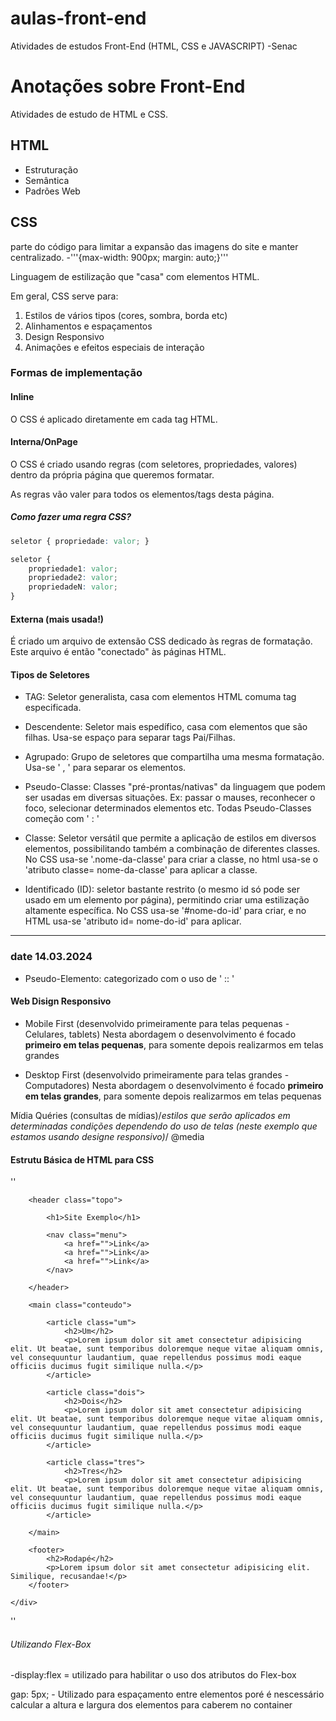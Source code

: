 # aulas-front-end
 Atividades de estudos Front-End (HTML, CSS e JAVASCRIPT) -Senac

 # Anotações sobre Front-End

Atividades de estudo de HTML e CSS.

## HTML

- Estruturação
- Semântica
- Padrões Web

## CSS

parte do código para limitar a expansão das imagens do site e manter centralizado.
-'''{max-width: 900px; margin: auto;}'''



Linguagem de estilização que "casa" com elementos HTML.

Em geral, CSS serve para:

1. Estilos de vários tipos (cores, sombra, borda etc)
2. Alinhamentos e espaçamentos
3. Design Responsivo
4. Animações e efeitos especiais de interação

### Formas de implementação

#### Inline

O CSS é aplicado diretamente em cada tag HTML.

#### Interna/OnPage

O CSS é criado usando regras (com seletores, propriedades, valores) dentro da própria página que queremos formatar.

As regras vão valer para todos os elementos/tags desta página.

##### Como fazer uma regra CSS?
```css
seletor { propriedade: valor; }

seletor {
    propriedade1: valor;
    propriedade2: valor;
    propriedadeN: valor;
}
```
#### Externa (mais usada!)

É criado um arquivo de extensão CSS dedicado às regras de formatação. Este arquivo é então "conectado" às páginas HTML.


#### Tipos de Seletores 

- TAG: Seletor generalista, casa com elementos HTML comuma tag especificada.

- Descendente: Seletor mais espedífico, casa com elementos que são filhas. Usa-se espaço para separar tags Pai/Filhas.

- Agrupado: Grupo de seletores que compartilha uma mesma formatação. Usa-se ' , ' para separar os elementos.

- Pseudo-Classe: Classes "pré-prontas/nativas" da linguagem que podem ser usadas em diversas situações. Ex: passar o mauses, reconhecer o foco, selecionar determinados elementos etc. Todas Pseudo-Classes começão com ' : '

- Classe: Seletor versátil que permite a aplicação de estilos em diversos elementos, possibilitando também a combinação de diferentes classes. No CSS usa-se '.nome-da-classe' para criar a classe, no html usa-se o 'atributo classe= nome-da-classe' para aplicar a classe.

- Identificado (ID): seletor bastante restrito (o mesmo id só pode ser usado em um elemento por página), permitindo criar uma estilização altamente específica. No CSS usa-se '#nome-do-id' para criar, e no HTML usa-se 'atributo id= nome-do-id' para aplicar.

*****************************************************************************************

### date 14.03.2024

- Pseudo-Elemento: categorizado com o uso de ' :: '

#### Web Disign Responsivo

- Mobile First (desenvolvido primeiramente para telas pequenas - Celulares, tablets)
        Nesta abordagem o desenvolvimento é focado <b>primeiro em telas pequenas</b>, para somente depois realizarmos em telas grandes


- Desktop First (desenvolvido primeiramente para telas grandes - Computadores) 
        Nesta abordagem o desenvolvimento é focado <b>primeiro em telas grandes</b>, para somente depois realizarmos em telas pequenas


Mídia Quéries (consultas de mídias)/*estilos que serão aplicados em determinadas condições dependendo do uso de telas (neste exemplo que estamos usando designe responsivo)*/
    @media 


#### Estrutu Básica de HTML para CSS ####


''<!DOCTYPE html>
<html lang="pt-br">

<head>
    <meta charset="UTF-8">
    <meta name="viewport" content="width=device-width, initial-scale=1.0">
    <title>Layout Responsivo</title>
</head>

<body>
    <div class="container">

        <header class="topo">

            <h1>Site Exemplo</h1>

            <nav class="menu">
                <a href="">Link</a>
                <a href="">Link</a>
                <a href="">Link</a>
            </nav>

        </header>

        <main class="conteudo">

            <article class="um">
                <h2>Um</h2>
                <p>Lorem ipsum dolor sit amet consectetur adipisicing elit. Ut beatae, sunt temporibus doloremque neque vitae aliquam omnis, vel consequuntur laudantium, quae repellendus possimus modi eaque officiis ducimus fugit similique nulla.</p>
            </article>

            <article class="dois">
                <h2>Dois</h2>
                <p>Lorem ipsum dolor sit amet consectetur adipisicing elit. Ut beatae, sunt temporibus doloremque neque vitae aliquam omnis, vel consequuntur laudantium, quae repellendus possimus modi eaque officiis ducimus fugit similique nulla.</p>
            </article>

            <article class="tres">
                <h2>Tres</h2>
                <p>Lorem ipsum dolor sit amet consectetur adipisicing elit. Ut beatae, sunt temporibus doloremque neque vitae aliquam omnis, vel consequuntur laudantium, quae repellendus possimus modi eaque officiis ducimus fugit similique nulla.</p>
            </article>

        </main>

        <footer>
            <h2>Rodapé</h2>
            <p>Lorem ipsum dolor sit amet consectetur adipisicing elit. Similique, recusandae!</p>
        </footer>
        
    </div>
</body>

</html>''


###### Utilizando Flex-Box ######

-display:flex = utilizado para habilitar o uso dos atributos do Flex-box

gap: 5px; - Utilizado para espaçamento entre elementos poré é nescessário calcular a altura e largura dos elementos para caberem no container


